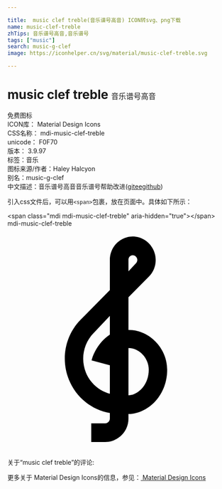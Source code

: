 ```yaml
---

title:  music clef treble(音乐谱号高音) ICON转svg、png下载
name: music-clef-treble
zhTips: 音乐谱号高音,音乐谱号
tags: ["music"]
search: music-g-clef
image: https://iconhelper.cn/svg/material/music-clef-treble.svg

---
```


# music clef treble  <small style="font-size: 60%;font-weight: 100">音乐谱号高音</small>


<div class="detail-page">
<p>
<span><span class="badge-success badge">免费图标</span> </span>
<br/>
<span>
ICON库：
<span class="badge-secondary badge">Material Design Icons</span> 
</span>
<br/>
<span>
CSS名称：
<span class="badge-secondary badge">mdi-music-clef-treble</span> 
</span>
<br/>
<span>
unicode：
<span class="badge-secondary badge">F0F70</span> 
<copy-btn content='F0F70' btn-title=""></copy-btn>
<copy-btn :content='String.fromCodePoint(parseInt("F0F70", 16))' btn-title="复制U"></copy-btn>
</span>
<br/>
<span>
版本：
<span class="badge-secondary badge">3.9.97</span> 
</span><br/><span>标签：<span class="badge-light badge"><router-link to="/tags/music.html">音乐</router-link></span></span>
<br/>
<span>图标来源/作者：<span class="badge-light badge">Haley Halcyon</span></span> 
<br/>
<span>别名：<span class="badge-light badge">music-g-clef</span></span><br/><span class="zh-detail">中文描述：<span class="badge-primary badge">音乐谱号高音</span><span class="badge-primary badge">音乐谱号</span><span class="help-link"><span>帮助改进</span>(<a href="https://gitee.com/liuwave/icon-helper/edit/master/json/material/music-clef-treble.json" target="_blank" rel="noopener noreferrer">gitee</a><a href="https://github.com/liuwave/icon-helper/edit/master/json/material/music-clef-treble.json" target="_blank" rel="noopener noreferrer">github</a></span>)</span><br/>
</p>
</div>
<div class="alert alert-dark">
  <i class="mdi mdi-music-clef-treble mdi-48px"></i>
  <i class="mdi mdi-music-clef-treble mdi-36px"></i>
  <i class="mdi mdi-music-clef-treble mdi-24px"></i>
  <i class="mdi mdi-music-clef-treble mdi-18px"></i>
</div>
<div>
  <p>引入css文件后，可以用<code>&lt;span&gt;</code>包裹，放在页面中。具体如下所示：    
  </p>
  <div class="alert alert-primary" style="font-size: 14px">
    &lt;span class="mdi mdi-music-clef-treble" aria-hidden="true"&gt;&lt;/span&gt;
    <copy-btn content='<span class="mdi mdi-music-clef-treble" aria-hidden="true"></span>'></copy-btn>
  </div>
  <div class="alert alert-secondary">
    <i class="mdi mdi-music-clef-treble"
    style="font-size: 24px"
    aria-hidden="true"></i> mdi-music-clef-treble
    <copy-btn content="mdi-music-clef-treble" btn-title="复制图标名称"></copy-btn>
  </div>
</div>
<div id="svg" class="svg-wrap">
<svg xmlns="http://www.w3.org/2000/svg" viewBox="0 0 24 24"><path d="M13 11V7.5L15.2 5.29C16 4.5 16.15 3.24 15.59 2.26C15.14 1.47 14.32 1 13.45 1C13.24 1 13 1.03 12.81 1.09C11.73 1.38 11 2.38 11 3.5V6.74L7.86 9.91C6.2 11.6 5.7 14.13 6.61 16.34C7.38 18.24 9.06 19.55 11 19.89V20.5C11 20.76 10.77 21 10.5 21H9V23H10.5C11.85 23 13 21.89 13 20.5V20C15.03 20 17.16 18.08 17.16 15.25C17.16 12.95 15.24 11 13 11M13 3.5C13 3.27 13.11 3.09 13.32 3.03C13.54 2.97 13.77 3.06 13.88 3.26C14 3.46 13.96 3.71 13.8 3.87L13 4.73V3.5M11 11.5C10.03 12.14 9.3 13.24 9.04 14.26L11 14.78V17.83C9.87 17.53 8.9 16.71 8.43 15.57C7.84 14.11 8.16 12.45 9.26 11.33L11 9.5V11.5M13 18V12.94C14.17 12.94 15.18 14.04 15.18 15.25C15.18 17 13.91 18 13 18Z" /></svg>
</div>
<detail full-name='mdi-music-clef-treble'></detail>
<div>
<p>关于“music clef treble”的评论:</p>
</div>
<Vssue title="关于“music clef treble”的评论" ></Vssue>    
<div><p>更多关于 Material Design Icons的信息，参见：<a target="_blank" href="https://iconhelper.cn/material.html"> Material Design Icons</a>
</p></div>
